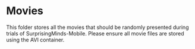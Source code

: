 # Movies

This folder stores all the movies that should be randomly presented during trials of SurprisingMinds-Mobile. Please ensure all movie files are stored using the AVI container.
